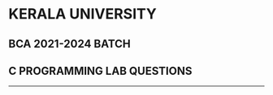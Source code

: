 # KERALA UNIVERSITY 

## BCA 2021-2024 BATCH

## C PROGRAMMING LAB QUESTIONS

---------------------------------
